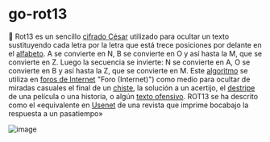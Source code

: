 # go-rot13

🏁  Rot13 es un sencillo [cifrado César](https://es.wikipedia.org/wiki/Cifrado_C%C3%A9sar) utilizado para ocultar un texto sustituyendo cada letra por la letra que está trece posiciones por delante en el [alfabeto](https://es.wikipedia.org/wiki/Alfabeto "Alfabeto"). A se convierte en N, B se convierte en O y así hasta la M, que se convierte en Z. Luego la secuencia se invierte: N se convierte en A, O se convierte en B y así hasta la Z, que se convierte en M. Este [algoritmo](https://es.wikipedia.org/wiki/Algoritmo "Algoritmo") se utiliza en [foros de Internet](https://es.wikipedia.org/wiki/Foro_(Internet)) "Foro (Internet)") como medio para ocultar de miradas casuales el final de un [chiste](https://es.wikipedia.org/wiki/Chiste "Chiste"), la solución a un acertijo, el [destripe](https://es.wikipedia.org/wiki/Destripe "Destripe") de una película o una historia, o algún [texto ofensivo](https://es.wikipedia.org/wiki/Palabrota "Palabrota"). ROT13 se ha descrito como el «equivalente en [Usenet](https://es.wikipedia.org/wiki/Usenet "Usenet") de una revista que imprime bocabajo la respuesta a un pasatiempo»

![image](https://user-images.githubusercontent.com/32901911/122135046-2d53c880-ce16-11eb-9cbd-8d153250c25f.png)
